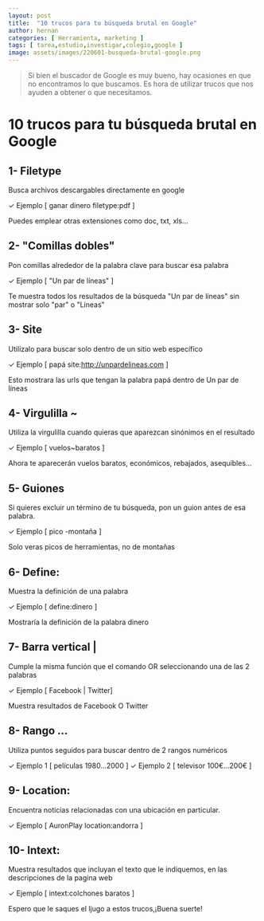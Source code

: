 ```yaml
---
layout: post
title:  "10 trucos para tu búsqueda brutal en Google"
author: hernan
categories: [ Herramienta, marketing ]
tags: [ tarea,estudio,investigar,colegio,google ]
image: assets/images/220601-busqueda-brutal-google.png
---
```


> Si bien el buscador de Google es muy bueno, hay ocasiones en que no encontramos lo que buscamos. Es hora de utilizar trucos que nos ayuden a obtener o que necesitamos.

# 10 trucos para tu búsqueda brutal en Google


## 1- Filetype
Busca archivos descargables directamente en google

✓ Ejemplo [ ganar dinero filetype:pdf ]

Puedes emplear otras extensiones como doc, txt, xls...

## 2- "Comillas dobles"

Pon comillas alrededor de la palabra clave para buscar esa palabra

✓ Ejemplo [ "Un par de líneas" ]

Te muestra todos los resultados de la búsqueda "Un par de líneas" sin mostrar solo "par" o "Líneas"

## 3- Site

Utilízalo para buscar solo dentro de un sitio web específico

✓ Ejemplo [ papá site:http://unpardelineas.com ]

Esto mostrara las urls que tengan la palabra papá dentro de Un par de líneas

## 4- Virgulilla ~ 

Utiliza la virgulilla cuando quieras que aparezcan sinónimos en el resultado

✓ Ejemplo [ vuelos~baratos ]

Ahora te aparecerán vuelos baratos, económicos, rebajados, asequibles...

## 5- Guiones

Si quieres excluir un término de tu búsqueda, pon un guion antes de esa palabra.

✓ Ejemplo [ pico -montaña ]

Solo veras picos de herramientas, no de montañas

## 6- Define:

Muestra la definición de una palabra

✓ Ejemplo [ define:dinero ]

Mostraría la definición de la palabra dinero

## 7- Barra vertical |

 Cumple la misma función que el comando OR seleccionando una de las 2 palabras

 ✓ Ejemplo [ Facebook | Twitter]

 Muestra resultados de Facebook O Twitter
 
## 8- Rango ... 

Utiliza puntos seguidos para buscar dentro de 2 rangos numéricos

✓ Ejemplo 1 [ películas 1980...2000 ]
✓ Ejemplo 2 [ televisor 100€...200€ ]
 
 
## 9- Location:

Encuentra noticias relacionadas con una ubicación en particular.

 ✓ Ejemplo [ AuronPlay location:andorra ]

## 10- Intext:

Muestra resultados que incluyan el texto que le indiquemos, en las descripciones de la pagina web

✓ Ejemplo [ intext:colchones baratos ]

Espero que le saques el ljugo a estos trucos,¡Buena suerte!













